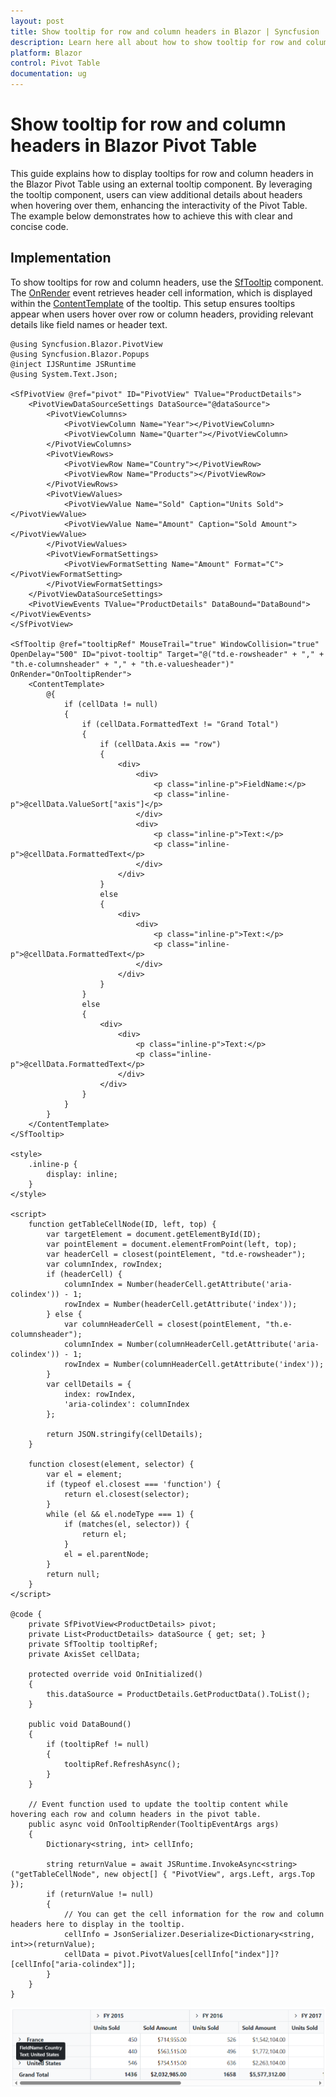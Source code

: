 ```yaml
---
layout: post
title: Show tooltip for row and column headers in Blazor | Syncfusion
description: Learn here all about how to show tooltip for row and column headers in Syncfusion Blazor Pivot Table component and more.
platform: Blazor
control: Pivot Table
documentation: ug
---
```


# Show tooltip for row and column headers in Blazor Pivot Table

This guide explains how to display tooltips for row and column headers in the Blazor Pivot Table using an external tooltip component. By leveraging the tooltip component, users can view additional details about headers when hovering over them, enhancing the interactivity of the Pivot Table. The example below demonstrates how to achieve this with clear and concise code.

## Implementation

To show tooltips for row and column headers, use the [SfTooltip](https://blazor.syncfusion.com/documentation/tooltip/getting-started) component. The [OnRender](https://help.syncfusion.com/cr/blazor/Syncfusion.Blazor.Popups.SfTooltip.html#Syncfusion_Blazor_Popups_SfTooltip_OnRender) event retrieves header cell information, which is displayed within the [ContentTemplate](https://blazor.syncfusion.com/documentation/tooltip/template) of the tooltip. This setup ensures tooltips appear when users hover over row or column headers, providing relevant details like field names or header text.

```cshtml
@using Syncfusion.Blazor.PivotView
@using Syncfusion.Blazor.Popups
@inject IJSRuntime JSRuntime
@using System.Text.Json;

<SfPivotView @ref="pivot" ID="PivotView" TValue="ProductDetails">
	<PivotViewDataSourceSettings DataSource="@dataSource">
		<PivotViewColumns>
			<PivotViewColumn Name="Year"></PivotViewColumn>
			<PivotViewColumn Name="Quarter"></PivotViewColumn>
		</PivotViewColumns>
		<PivotViewRows>
			<PivotViewRow Name="Country"></PivotViewRow>
			<PivotViewRow Name="Products"></PivotViewRow>
		</PivotViewRows>
		<PivotViewValues>
			<PivotViewValue Name="Sold" Caption="Units Sold"></PivotViewValue>
			<PivotViewValue Name="Amount" Caption="Sold Amount"></PivotViewValue>
		</PivotViewValues>
		<PivotViewFormatSettings>
			<PivotViewFormatSetting Name="Amount" Format="C"></PivotViewFormatSetting>
		</PivotViewFormatSettings>
	</PivotViewDataSourceSettings>
	<PivotViewEvents TValue="ProductDetails" DataBound="DataBound"></PivotViewEvents>
</SfPivotView>

<SfTooltip @ref="tooltipRef" MouseTrail="true" WindowCollision="true" OpenDelay="500" ID="pivot-tooltip" Target="@("td.e-rowsheader" + "," + "th.e-columnsheader" + "," + "th.e-valuesheader")" OnRender="OnTooltipRender">
	<ContentTemplate>
		@{
			if (cellData != null)
			{
				if (cellData.FormattedText != "Grand Total")
				{
					if (cellData.Axis == "row")
					{
						<div>
							<div>
								<p class="inline-p">FieldName:</p>
								<p class="inline-p">@cellData.ValueSort["axis"]</p>
							</div>
							<div>
								<p class="inline-p">Text:</p>
								<p class="inline-p">@cellData.FormattedText</p>
							</div>
						</div>
					}
					else
					{
						<div>
							<div>
								<p class="inline-p">Text:</p>
								<p class="inline-p">@cellData.FormattedText</p>
							</div>
						</div>
					}
				}
				else
				{
					<div>
						<div>
							<p class="inline-p">Text:</p>
							<p class="inline-p">@cellData.FormattedText</p>
						</div>
					</div>
				}
			}
		}
	</ContentTemplate>
</SfTooltip>

<style>
	.inline-p {
		display: inline;
	}
</style>

<script>
	function getTableCellNode(ID, left, top) {
		var targetElement = document.getElementById(ID);
		var pointElement = document.elementFromPoint(left, top);
		var headerCell = closest(pointElement, "td.e-rowsheader");
		var columnIndex, rowIndex;
		if (headerCell) {
			columnIndex = Number(headerCell.getAttribute('aria-colindex')) - 1;
			rowIndex = Number(headerCell.getAttribute('index'));
		} else {
			var columnHeaderCell = closest(pointElement, "th.e-columnsheader");
			columnIndex = Number(columnHeaderCell.getAttribute('aria-colindex')) - 1;
			rowIndex = Number(columnHeaderCell.getAttribute('index'));
		}
		var cellDetails = {
			index: rowIndex,
			'aria-colindex': columnIndex
		};

		return JSON.stringify(cellDetails);
	}

	function closest(element, selector) {
		var el = element;
		if (typeof el.closest === 'function') {
			return el.closest(selector);
		}
		while (el && el.nodeType === 1) {
			if (matches(el, selector)) {
				return el;
			}
			el = el.parentNode;
		}
		return null;
	}
</script>

@code {
	private SfPivotView<ProductDetails> pivot;
	private List<ProductDetails> dataSource { get; set; }
	private SfTooltip tooltipRef;
	private AxisSet cellData;

	protected override void OnInitialized()
	{
		this.dataSource = ProductDetails.GetProductData().ToList();
	}

	public void DataBound()
	{
		if (tooltipRef != null)
		{
			tooltipRef.RefreshAsync();
		}
	}

	// Event function used to update the tooltip content while hovering each row and column headers in the pivot table.
	public async void OnTooltipRender(TooltipEventArgs args)
	{
		Dictionary<string, int> cellInfo;

		string returnValue = await JSRuntime.InvokeAsync<string>("getTableCellNode", new object[] { "PivotView", args.Left, args.Top });
		if (returnValue != null)
		{
			// You can get the cell information for the row and column headers here to display in the tooltip.
			cellInfo = JsonSerializer.Deserialize<Dictionary<string, int>>(returnValue);
			cellData = pivot.PivotValues[cellInfo["index"]]?[cellInfo["aria-colindex"]];
		}
	}
}

```

![Show tooltip for row and column headers in Blazor PivotTable](images/blazor-pivottable-tooltip-for-row-and-column-headers.png)